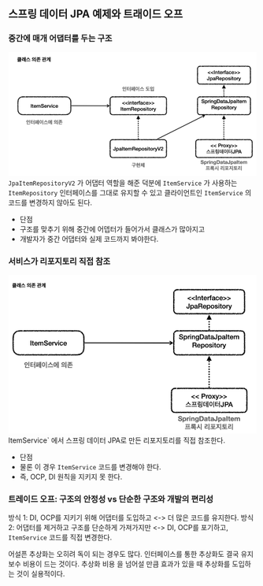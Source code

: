 ## 스프링 데이터 JPA 예제와 트래이드 오프
### 중간에 매개 어댑터를 두는 구조
![img.png](img.png)
`JpaItemRepositoryV2` 가 어댑터 역할을 해준 덕분에 `ItemService` 가 사용하는
`ItemRepository` 인터페이스를 그대로 유지할 수 있고 클라이언트인 `ItemService` 의 코드를 변경하지 않아도 된다.

* 단점
* 구조를 맞추기 위해 중간에 어뎁터가 들어가서 클래스가 많아지고 
* 개발자가 중간 어댑터와 실제 코드까지 봐야한다.

### 서비스가 리포지토리 직접 참조
![img_1.png](img_1.png)
ItemService` 에서 스프링 데이터 JPA로 만든 리포지토리를 직접 참조한다. 

* 단점
* 물론 이 경우 `ItemService` 코드를 변경해야 한다.
* 즉, OCP, DI 원칙을 지키지 못 한다.

### 트레이드 오프: 구조의 안정성 vs 단순한 구조와 개발의 편리성
방식 1: DI, OCP를 지키기 위해 어댑터를 도입하고 <-> 더 많은 코드를 유지한다.
방식 2: 어댑터를 제거하고 구조를 단순하게 가져가지만 <-> DI, OCP를 포기하고, `ItemService` 코드를 직접 변경한다.

어설픈 추상화는 오히려 독이 되는 경우도 많다. 
인터페이스를 통한 추상화도 결국 유지보수 비용이 드는 것이다.
추상화 비용 을 넘어설 만큼 효과가 있을 때 추상화를 도입하는 것이 실용적이다.
